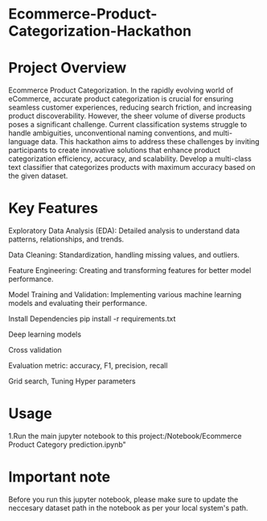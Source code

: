 # Ecommerce-Product-Categorization-Hackathon

# Project Overview
Ecommerce Product Categorization. 
In the rapidly evolving world of eCommerce, accurate product categorization is crucial for ensuring seamless customer experiences, reducing search friction, and increasing product discoverability. However, the sheer volume of diverse products poses a significant challenge. Current classification systems struggle to handle ambiguities, unconventional naming conventions, and multi-language data. This hackathon aims to address these challenges by inviting participants to create innovative solutions that enhance product categorization efficiency, accuracy, and scalability.
Develop a multi-class text classifier that categorizes products with maximum accuracy based on the given dataset. 

# Key Features
Exploratory Data Analysis (EDA): Detailed analysis to understand data patterns, relationships, and trends.

Data Cleaning: Standardization, handling missing values, and outliers.

Feature Engineering: Creating and transforming features for better model performance.

Model Training and Validation: Implementing various machine learning models and evaluating their performance.

Install Dependencies pip install -r requirements.txt

Deep learning models

Cross validation

Evaluation metric: accuracy, F1, precision, recall

Grid search, Tuning Hyper parameters 

# Usage
1.Run the main jupyter notebook to this project:/Notebook/Ecommerce Product Category prediction.ipynb"


# Important note
Before you run this jupyter notebook, please make sure to update the neccesary dataset path in the notebook as per your local system's path.





